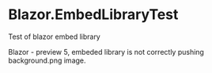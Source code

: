 # Blazor.EmbedLibraryTest
Test of blazor embed library

Blazor - preview 5, embeded library is not correctly pushing background.png image.
